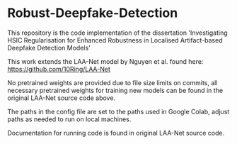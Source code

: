 # Robust-Deepfake-Detection

This repository is the code implementation of the dissertation 'Investigating HSIC Regularisation for Enhanced
Robustness in Localised Artifact-based Deepfake
Detection Models'

This work extends the LAA-Net model by Nguyen et al. found here: https://github.com/10Ring/LAA-Net

No pretrained weights are provided due to file size limits on commits, all necessary pretrained weights for training new models can be found in the original LAA-Net source code above.

The paths in the config file are set to the paths used in Google Colab, adjust paths as needed to run on local machines.

Documentation for running code is found in original LAA-Net source code.